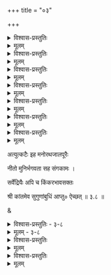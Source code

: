 +++
title = "०३"

+++

<details><summary>विश्वास-प्रस्तुतिः</summary>

आद्ये तृतीयशतकस्य वनाद्रिभर्तुः  
आपादमौल्यवयवाभरणाभिरूप्यम् ।  
ब्रह्मादिवागविषयम् च महाप्रभावम्  
सौन्दर्यमग्नहृदयः शठजित् शशंस ॥ ३–१ ॥
</details>

<details><summary>मूलम्</summary>

आद्ये तृतीयशतकस्य वनाद्रिभर्तुः  
आपादमौल्यवयवाभरणाभिरूप्यम् ।  
ब्रह्मादिवागविषयम् च महाप्रभावम्  
सौन्दर्यमग्नहृदयः शठजित् शशंस ॥ ३–१ ॥
</details>
 

<details><summary>विश्वास-प्रस्तुतिः</summary>

सङ्कोचितस्वकरणः स हरिम् यथेष्टम्  
भुञ्जे न चाहमिति भिन्नमतिः शठारिः ।  
आश्वासितश्च हरिणा स्वमहत्तयैव  
भोगेषु अशक्तिरिति तत्कथितम् द्वितीये ॥ ३–२ ॥
</details>

<details><summary>मूलम्</summary>

सङ्कोचितस्वकरणः स हरिम् यथेष्टम्  
भुञ्जे न चाहमिति भिन्नमतिः शठारिः ।  
आश्वासितश्च हरिणा स्वमहत्तयैव  
भोगेषु अशक्तिरिति तत्कथितम् द्वितीये ॥ ३–२ ॥
</details>
 

<details><summary>विश्वास-प्रस्तुतिः</summary>

सर्वत्र सर्वसमये सकलासु अवस्थासु  
अभ्यर्थयन् निखिलदास्यरसान् मुनीन्द्रः।  
श्रीवेङ्कटाद्रिनिलयस्य परस्य पुंसः  
निस्सीमशीलगुणमपि अवदत् तृतीये ॥ ३–३
</details>

<details><summary>मूलम्</summary>

सर्वत्र सर्वसमये सकलासु अवस्थासु  
अभ्यर्थयन् निखिलदास्यरसान् मुनीन्द्रः।  
श्रीवेङ्कटाद्रिनिलयस्य परस्य पुंसः  
निस्सीमशीलगुणमपि अवदत् तृतीये ॥ ३–३
</details>
 

<details><summary>विश्वास-प्रस्तुतिः</summary>

सर्वम् जगत् समवलोक्य विभोः शरीरम्  
तद्वाचिनश्च सकलानपि शब्दराशीन् ।  
तान् भूतभौतिकमुखान् कथयन् पदार्थान्  
दास्यम् चकार वचसव मुनिश्चतुर्थे॥ ३–४ ॥
</details>

<details><summary>मूलम्</summary>

सर्वम् जगत् समवलोक्य विभोः शरीरम्  
तद्वाचिनश्च सकलानपि शब्दराशीन् ।  
तान् भूतभौतिकमुखान् कथयन् पदार्थान्  
दास्यम् चकार वचसव मुनिश्चतुर्थे॥ ३–४ ॥
</details>
 

<details><summary>विश्वास-प्रस्तुतिः</summary>

पूर्वेण दास्यविधिना पुरुषार्थसीम्ना  
हर्षप्रकर्षविवशः खलु पञ्चमे सः ।  
आनन्दनैः अविकृतान् विनिनिन्द मूर्खान्  
शौरेः गुणैस्तु विकृतान् प्रशशंस भूयः ॥ ३–५ ॥
</details>

<details><summary>मूलम्</summary>

पूर्वेण दास्यविधिना पुरुषार्थसीम्ना  
हर्षप्रकर्षविवशः खलु पञ्चमे सः ।  
आनन्दनैः अविकृतान् विनिनिन्द मूर्खान्  
शौरेः गुणैस्तु विकृतान् प्रशशंस भूयः ॥ ३–५ ॥
</details>
 

<details><summary>विश्वास-प्रस्तुतिः</summary>

तान् निन्दितानपि विहातुमसौ अशक्तः  
शौरेः दुरासदतया विमुखान् विचार्य ।  
अर्चावतार सुलभत्वम् उवाच तेषाम्  
एवम् च तेषु विमुखेषु शुशोच षष्ठे ॥ ३–६ ॥
</details>

<details><summary>मूलम्</summary>

तान् निन्दितानपि विहातुमसौ अशक्तः  
शौरेः दुरासदतया विमुखान् विचार्य ।  
अर्चावतार सुलभत्वम् उवाच तेषाम्  
एवम् च तेषु विमुखेषु शुशोच षष्ठे ॥ ३–६ ॥
</details>
 

<details><summary>विश्वास-प्रस्तुतिः</summary>

तत् शोकशान्तिविधये हरिणा प्रसादात्  
आविष्कृतान् स्वगुणचेष्टितभोगशीलान् ।  
आलोक्यवैष्णवजनान् मुनिः आत्मनाथान्  
आख्याय तान् अतिजहर्ष च सप्तमे सः॥ ३–७ ॥
</details>

<details><summary>मूलम्</summary>

तत् शोकशान्तिविधये हरिणा प्रसादात्  
आविष्कृतान् स्वगुणचेष्टितभोगशीलान् ।  
आलोक्यवैष्णवजनान् मुनिः आत्मनाथान्  
आख्याय तान् अतिजहर्ष च सप्तमे सः॥ ३–७ ॥
</details>
 
अत्युत्कटैः इह मनोरथजालपूरैः  
 
नीतो मुनिर्भगवता सह संगकामः ।  
 
सर्वेंद्रियैः अपि च किंकरभावसक्तः  
 
श्री कांतमेव सुगुणांबुधिं आप्तु० ऐच्छत् ॥ ३.८ ॥  
 
&  
 

<details><summary>विश्वास-प्रस्तुतिः - ३-८</summary>

षष्ठे बहिर्नयनतो हरिमाप्तुमाशा  
जातामुनेरथ तदीय जनावलोकात् ।  
उत्तम्भितास्वकरणैरपि कामयन्ती  
शोकातिरेक जननी पुनरष्टमेऽभूत् ॥ ३-८॥
</details>

<details><summary>मूलम् - ३-८</summary>

षष्ठे बहिर्नयनतो हरिमाप्तुमाशा  
जातामुनेरथ तदीय जनावलोकात् ।  
उत्तम्भितास्वकरणैरपि कामयन्ती  
शोकातिरेक जननी पुनरष्टमेऽभूत् ॥ ३-८॥
</details>

<details><summary>विश्वास-प्रस्तुतिः</summary>

अन्यस्तवेन विषयान् अधिगन्तुम् इच्छून्  
आलोक्य विस्मृतनिजव्यसनो दयालुः ।  
तस्मात् निवार्य मनुजान् विफलः स शौरेः  
अन्येष्वनर्हकरणम् नवमे स्वमाख्यत् ॥ ३–९ ॥
</details>

<details><summary>मूलम्</summary>

अन्यस्तवेन विषयान् अधिगन्तुम् इच्छून्  
आलोक्य विस्मृतनिजव्यसनो दयालुः ।  
तस्मात् निवार्य मनुजान् विफलः स शौरेः  
अन्येष्वनर्हकरणम् नवमे स्वमाख्यत् ॥ ३–९ ॥
</details>
 

<details><summary>विश्वास-प्रस्तुतिः</summary>

भूयोऽवतीर्य भुवि दिव्यवपुः स्वकीयम्  
प्रत्यक्षयन्तम् अखिलाम्श्च गुणान् अनन्तम् ।  
स्तुत्वा मुनिः स्वचरितार्थतया न किञ्चित्  
दुःखम् मम इत्यतितराम् दशमे तुतोष॥ ३–१० ॥
</details>

<details><summary>मूलम्</summary>

भूयोऽवतीर्य भुवि दिव्यवपुः स्वकीयम्  
प्रत्यक्षयन्तम् अखिलाम्श्च गुणान् अनन्तम् ।  
स्तुत्वा मुनिः स्वचरितार्थतया न किञ्चित्  
दुःखम् मम इत्यतितराम् दशमे तुतोष॥ ३–१० ॥
</details>
